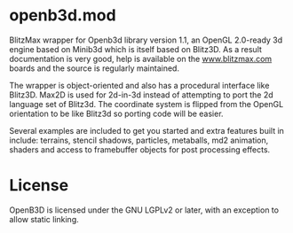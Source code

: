 openb3d.mod
===========

BlitzMax wrapper for Openb3d library version 1.1, an OpenGL 2.0-ready 3d engine based on Minib3d which is itself based on Blitz3D. As a result documentation is very good, help is available on the www.blitzmax.com boards and the source is regularly maintained.

The wrapper is object-oriented and also has a procedural interface like Blitz3D. Max2D is used for 2d-in-3d instead of attempting to port the 2d language set of Blitz3d. The coordinate system is flipped from the OpenGL orientation to be like Blitz3d so porting code will be easier. 

Several examples are included to get you started and extra features built in include: terrains, stencil shadows, particles, metaballs, md2 animation, shaders and access to framebuffer objects for post processing effects.

License
=======

OpenB3D is licensed under the GNU LGPLv2 or later, with an exception to allow static linking.

